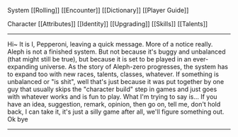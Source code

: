System
[[Rolling]]
[[Encounter]]
[[Dictionary]]
[[Player Guide]]

Character
[[Attributes]]
[[Identity]]
[[Upgrading]]
[[Skills]]
[[Talents]]

---

Hi~
It is I, Pepperoni, leaving a quick message. More of a notice really.
Aleph is not a finished system. But not because it's buggy and unbalanced (that might still be true), but because it is set to be played in an ever-expanding universe. As the story of Aleph-zero progresses, the system has to expand too with new races, talents, classes, whatever.
If something is unbalanced or "is shit", well that's just because it was put together by one guy that usually skips the "character build" step in games and just goes with whatever works and is fun to play.
What I'm trying to say is... If you have an idea, suggestion, remark, opinion, then go on, tell me, don't hold back, I can take it, it's just a silly game after all, we'll figure something out.
Ok bye

---

